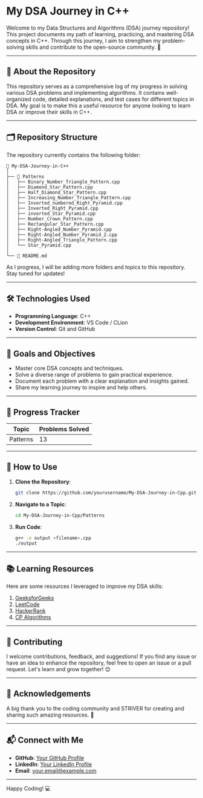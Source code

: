 # My DSA Journey in C++

Welcome to my Data Structures and Algorithms (DSA) journey repository! This project documents my path of learning, practicing, and mastering DSA concepts in C++. Through this journey, I aim to strengthen my problem-solving skills and contribute to the open-source community. 🌟

---

## 🚀 About the Repository

This repository serves as a comprehensive log of my progress in solving various DSA problems and implementing algorithms. It contains well-organized code, detailed explanations, and test cases for different topics in DSA. My goal is to make this a useful resource for anyone looking to learn DSA or improve their skills in C++.

---

## 🗂️ Repository Structure

The repository currently contains the following folder:

```
📂 My-DSA-Journey-in-C++
│
├── 📁 Patterns
│   ├── Binary_Number_Triangle_Pattern.cpp
│   ├── Diamond_Star_Pattern.cpp
│   ├── Half_Diamond_Star_Pattern.cpp
│   ├── Increasing_Number_Triangle_Pattern.cpp
│   ├── Inverted_numbered_Right_Pyramid.cpp
│   ├── Inverted_Right_Pyramid.cpp
│   ├── inverted_Star_Pyramid.cpp
│   ├── Number_Crown_Pattern.cpp
│   ├── Rectangular_Star_Pattern.cpp
│   ├── Right-Angled_Number_Pyramid.cpp
│   ├── Right-Angled_Number_Pyramid_2.cpp
│   ├── Right-Angled_Triangle_Pattern.cpp
│   └── Star_Pyramid.cpp
│
└── 📄 README.md
```

As I progress, I will be adding more folders and topics to this repository. Stay tuned for updates!

---

## 🛠️ Technologies Used

- **Programming Language**: C++  
- **Development Environment**: VS Code / CLion  
- **Version Control**: Git and GitHub  

---

## 🌟 Goals and Objectives

- Master core DSA concepts and techniques.
- Solve a diverse range of problems to gain practical experience.
- Document each problem with a clear explanation and insights gained.
- Share my learning journey to inspire and help others.

---

## 📝 Progress Tracker

| Topic     | Problems Solved |
|-----------|-----------------|
| Patterns  | 13              |

---

## 🔗 How to Use

1. **Clone the Repository**:
   ```bash
   git clone https://github.com/yourusername/My-DSA-Journey-in-Cpp.git
   ```
2. **Navigate to a Topic**:
   ```bash
   cd My-DSA-Journey-in-Cpp/Patterns
   ```
3. **Run Code**:
   ```bash
   g++ -o output <filename>.cpp
   ./output
   ```

---

## 📚 Learning Resources

Here are some resources I leveraged to improve my DSA skills:

1. [GeeksforGeeks](https://www.geeksforgeeks.org/)
2. [LeetCode](https://leetcode.com/)
3. [HackerRank](https://www.hackerrank.com/)
4. [CP Algorithms](https://cp-algorithms.com/)

---

## 🤝 Contributing

I welcome contributions, feedback, and suggestions! If you find any issue or have an idea to enhance the repository, feel free to open an issue or a pull request. Let's learn and grow together! 😊

---

## 🙌 Acknowledgements

A big thank you to the coding community and STRIVER for creating and sharing such amazing resources. 💖

---

## 📬 Connect with Me

- **GitHub**: [Your GitHub Profile](https://github.com/yourusername)
- **LinkedIn**: [Your LinkedIn Profile](https://linkedin.com/in/yourusername)
- **Email**: your.email@example.com

---

Happy Coding! 💻
